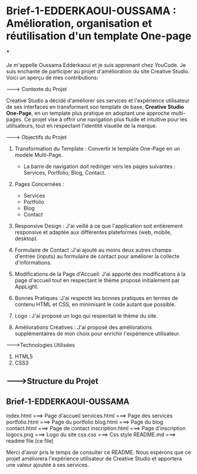 # Brief-1-EDDERKAOUI-OUSSAMA : Amélioration, organisation et réutilisation d'un template One-page .

 Je m'appelle Oussama Edderkaoui et je suis apprenant chez YouCode.
 Je suis enchanté de participer au projet d'amélioration du site Creative Studio.
 Voici un aperçu de mes contributions:

---> Contexte du Projet

Creative Studio a décidé d'améliorer ses services et l'expérience utilisateur de ses interfaces en transformant son template de base, 
**Creative Studio One-Page**, en un template plus pratique en adoptant une approche multi-pages. 
Ce projet vise à offrir une navigation plus fluide et intuitive pour les utilisateurs,
 tout en respectant l'identité visuelle de la marque.


---> Objectifs du Projet

1. Transformation du Template : Convertir le template One-Page en un modèle Multi-Page.
   - La barre de navigation doit rediriger vers les pages suivantes : Services, Portfolio, Blog, Contact.
   
2. Pages Concernées :
   - Services
   - Portfolio
   - Blog
   - Contact

3. Responsive Design : J'ai veillé à ce que l'application soit entièrement responsive et adaptée aux différentes plateformes (web, mobile, desktop).

4. Formulaire de Contact :J'ai ajouté au moins deux autres champs d'entrée (inputs) au formulaire de contact pour améliorer la collecte d'informations.

5. Modifications de la Page d'Accueil: J'ai apporté des modifications à la page d'accueil tout en respectant le thème proposé initialement par AppLight.

6. Bonnes Pratiques :J'ai respecté les bonnes pratiques en termes de contenu HTML et CSS, en minimisant le code autant que possible.

7. Logo : J'ai proposé un logo qui respectait le thème du site.

8. Améliorations Créatives : J'ai proposé des améliorations supplémentaires de mon choix pour enrichir l'expérience utilisateur.

--->Technologies Utilisées

1. HTML5
2. CSS3

--->Structure du Projet
-----------------------------------------------
Brief-1-EDDERKAOUI-OUSSAMA
-----------------------------------------------
 index.html         ===>  Page d'accueil
 services.html      ===>  Page des services
 portfolio.html     ===>  Page du portfolio
 blog.html          ===>  Page du blog
 contact.html       ===>  Page de contact
inscription.html    ===>  Page d'inscription
 logocs.png         ===>  Logo du site
 css.css            ===>  Css style
 README.md          ===>  readme file (ce file)

Merci d'avoir pris le temps de consulter ce README. 
Nous espérons que ce projet améliorera l'expérience utilisateur de Creative Studio et apportera une valeur ajoutée à ses services.